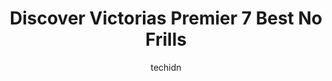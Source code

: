 ---
layout: ampstory
image: https://i0.wp.com/www.auto.or.id/wp-content/uploads/2023/06/sewaks-nofrills-port-coquitlam-0-victoria-1686324069.jpeg?resize=640,853
author: techidn
featured: false
description: Victoria, British Columbia, Canada is a haven for No Frills enthusiasts, boasting an impressive array of 7 top-notch establishments. Whether youre a seasoned connoisseur or simply curious t
title: Discover Victorias Premier 7 Best No Frills
cover:
   title: Discover Victorias Premier 7 Best No Frills
   subtitle: AUTO.OR.ID
   background: https://www.auto.or.id/wp-content/uploads/2023/06/sewaks-nofrills-port-coquitlam-0-victoria-1686324069.jpeg

pages: 
 - layout: thirds
   top: <h1>#1 Mikes NOFRILLS Vancouver</h1>
   bottom: "<p>There was no price on some clearance stuff so the cashier called the manager up and he gave me both items for a buck each !Some of the cashiers have that gross a$$ stuck </p>"
   background: https://www.auto.or.id/wp-content/uploads/2023/06/sewaks-nofrills-port-coquitlam-1-victoria-1686324071.jpeg
   backgroundblur: true
 - layout: thirds
   top: <h1>#2 Prakashs NOFRILLS Surrey</h1>
   bottom: "<p>15355 Fraser Hwy, Surrey, BC V3R 3P3, Canada</p>"
   background: https://www.auto.or.id/wp-content/uploads/2023/06/sewaks-nofrills-port-coquitlam-2-victoria-1686324071.jpeg
   cta:
      link: https://www.auto.or.id/discover-victorias-premier-7-best-no-frills/
      text: Discover Victorias Premier 7 Best No Frills
 - layout: thirds
   top: <h1>#3 Deepus NOFRILLS Surrey</h1>
   bottom: "<p>12852 96 Ave #108, Surrey, BC V3V 6A8, Canada</p>"
   background: https://images.unsplash.com/photo-1532581140115-3e355d1ed1de?ixlib=rb-4.0.3&ixid=MnwxMjA3fDB8MHxwaG90by1wYWdlfHx8fGVufDB8fHx8&auto=format&fit=crop&w=640&h=853&q=80
   cta:
      link: https://www.auto.or.id/discover-victorias-premier-7-best-no-frills/
      text: Discover Victorias Premier 7 Best No Frills
 - layout: thirds
   top: <h1>#4 Deans NOFRILLS Vancouver</h1>
   bottom: "<p>4508 Fraser St, Vancouver, BC V5V 4G7, Canada</p>"
   background: https://images.unsplash.com/photo-1580151297944-7c4cedd0c5b2?ixlib=rb-4.0.3&ixid=MnwxMjA3fDB8MHxwaG90by1wYWdlfHx8fGVufDB8fHx8&auto=format&fit=crop&w=640&h=853&q=80
   cta:
      link: https://www.auto.or.id/discover-victorias-premier-7-best-no-frills/
      text: Discover Victorias Premier 7 Best No Frills
 - layout: thirds
   top: <h1>#5 Justins NOFRILLS Vancouver</h1>
   bottom: "<p>1688 W 4th Ave, Vancouver, BC V6J 0B7, Canada</p>"
   background: https://images.unsplash.com/photo-1620547316190-289b3899e010?ixlib=rb-4.0.3&ixid=MnwxMjA3fDB8MHxwaG90by1wYWdlfHx8fGVufDB8fHx8&auto=format&fit=crop&w=640&h=853&q=80
   cta:
      link: https://www.auto.or.id/discover-victorias-premier-7-best-no-frills/
      text: Discover Victorias Premier 7 Best No Frills
 - layout: thirds
   top: <h1>#6 Brandon & Joannys NOFRILLS Vancouver</h1>
   bottom: "<p>1030 Denman St #101, Vancouver, BC V6G 2M6, Canada</p>"
   background: https://images.unsplash.com/photo-1623564493214-6137dff043ad?ixlib=rb-4.0.3&ixid=MnwxMjA3fDB8MHxwaG90by1wYWdlfHx8fGVufDB8fHx8&auto=format&fit=crop&w=640&h=853&q=80
   cta:
      link: https://www.auto.or.id/discover-victorias-premier-7-best-no-frills/
      text: Discover Victorias Premier 7 Best No Frills
 - layout: thirds
   top: <h1>#7 Dennis NOFRILLS Coquitlam</h1>
   bottom: "<p>1960 Como Lake Ave #100, Coquitlam, BC V3J 3R3, Canada</p>"
   background: https://images.unsplash.com/photo-1576933875027-3314e0a79702?ixlib=rb-4.0.3&ixid=MnwxMjA3fDB8MHxwaG90by1wYWdlfHx8fGVufDB8fHx8&auto=format&fit=crop&w=640&h=853&q=80
   cta:
      link: https://www.auto.or.id/discover-victorias-premier-7-best-no-frills/
      text: Discover Victorias Premier 7 Best No Frills
 - layout: thirds
   middle: Continue reading...
   background: https://images.unsplash.com/photo-1512374554703-ce361659d5ce?ixlib=rb-4.0.3&ixid=MnwxMjA3fDB8MHxwaG90by1wYWdlfHx8fGVufDB8fHx8&auto=format&fit=crop&w=640&h=853&q=80
   cta:
      link: https://www.auto.or.id/discover-victorias-premier-7-best-no-frills/
      text: Discover Victorias Premier 7 Best No Frills

---